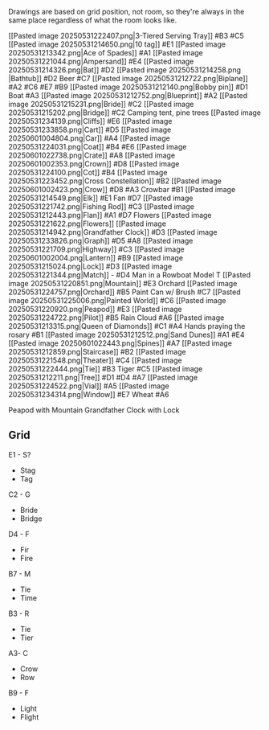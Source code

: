 Drawings are based on grid position, not room, so they're always in the same place regardless of what the room looks like. 

[[Pasted image 20250531222407.png|3-Tiered Serving Tray]] #B3 #C5
[[Pasted image 20250531214650.png\|10 tag]] #E1
[[Pasted image 20250531213342.png\|Ace of Spades]] #A1
[[Pasted image 20250531221044.png|Ampersand]] #E4
[[Pasted image 20250531214326.png|Bat]] #D2 
[[Pasted image 20250531214258.png |Bathtub]] #D2 
Beer #C7
[[Pasted image 20250531212722.png|Biplane]] #A2 #C6 #E7 #B9 
[[Pasted image 20250531212140.png|Bobby pin]] #D1
Boat #A3
[[Pasted image 20250531212752.png|Blueprint]] #A2
[[Pasted image 20250531215231.png|Bride]] #C2 
[[Pasted image 20250531215202.png|Bridge]] #C2
Camping tent, pine trees
[[Pasted image 20250531234139.png|Cliffs]] #E6 
[[Pasted image 20250531233858.png|Cart]] #D5 
[[Pasted image 20250601004804.png|Car]] #A4
[[Pasted image 20250531224031.png|Coat]] #B4 #E6
[[Pasted image 20250601022738.png|Crate]] #A8 
[[Pasted image 20250601002353.png|Crown]] #D8
[[Pasted image 20250531224100.png|Cot]] #B4
[[Pasted image 20250531223452.png|Cross Constellation]] #B2
[[Pasted image 20250601002423.png|Crow]] #D8 #A3
Crowbar #B1 
[[Pasted image 20250531214549.png|Elk]] #E1 
Fan #D7
[[Pasted image 20250531221742.png|Fishing Rod]] #C3
[[Pasted image 20250531212443.png|Flan]] #A1 #D7
Flowers
[[Pasted image 20250531221622.png|Flowers]]
[[Pasted image 20250531214942.png|Grandfather Clock]] #D3 
[[Pasted image 20250531233826.png|Graph]] #D5 #A8
[[Pasted image 20250531221709.png|Highway]] #C3
[[Pasted image 20250601002004.png|Lantern]] #B9
[[Pasted image 20250531215024.png|Lock]] #D3
[[Pasted image 20250531221344.png|Match]] - #D4
Man in a Rowboat
Model T
[[Pasted image 20250531220851.png|Mountain]] #E3
Orchard
[[Pasted image 20250531224757.png|Orchard]] #B5
Paint Can w/ Brush #C7
[[Pasted image 20250531225006.png|Painted World]] #C6
[[Pasted image 20250531220920.png|Peapod]] #E3
[[Pasted image 20250531224722.png|Pilot]] #B5
Rain Cloud #A6
[[Pasted image 20250531213315.png|Queen of Diamonds]] #C1 #A4
Hands praying the rosary #B1
[[Pasted image 20250531212512.png|Sand Dunes]]  #A1  #E4
[[Pasted image 20250601022443.png|Spines]] #A7
[[Pasted image 20250531212859.png|Staircase]]  #B2 
[[Pasted image 20250531221548.png|Theater]] #C4
[[Pasted image 20250531222444.png|Tie]] #B3
Tiger #C5 
[[Pasted image 20250531212211.png|Tree]] #D1 #D4 #A7 
[[Pasted image 20250531224522.png|Vial]] #A5 
[[Pasted image 20250531234314.png|Window]] #E7
Wheat #A6


Peapod with Mountain
Grandfather Clock with Lock

Grid
---
E1 - S?
- Stag
- Tag

C2 - G
- Bride
- Bridge

D4 - F
- Fir
- Fire

B7 - M
- Tie
- Time

B3 - R
- Tie
- Tier

A3- C
- Crow 
- Row

B9 - F
- Light
- Flight